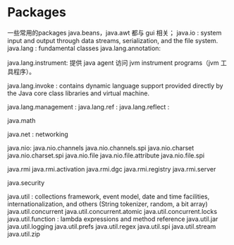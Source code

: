 # Packages

一些常用的packages
java.beans，java.awt 都与 gui 相关；
java.io : system input and output through data streams, serialization, and the file system.
java.lang : fundamental classes
java.lang.annotation: 

java.lang.instrument: 提供 java agent 访问 jvm instrument programs（jvm 工具程序）。

java.lang.invoke : contains dynamic language support provided directly by the Java core class libraries and virtual machine.

java.lang.management :
java.lang.ref :
java.lang.reflect :

java.math

java.net : networking 

java.nio: 
java.nio.channels
java.nio.channels.spi
java.nio.charset
java.nio.charset.spi
java.nio.file
java.nio.file.attribute
java.nio.file.spi

java.rmi
java.rmi.activation
java.rmi.dgc
java.rmi.registry
java.rmi.server


java.security

java.util : collections framework, event model, date and time facilities, internationalization, and others (String tokenizer, random, a bit array) 
java.util.concurrent
java.util.concurrent.atomic
java.util.concurrent.locks
java.util.function : lambda expressions and method reference
java.util.jar
java.util.logging
java.util.prefs
java.util.regex
java.util.spi
java.util.stream
java.util.zip

